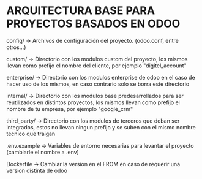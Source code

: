 # ARQUITECTURA BASE PARA PROYECTOS BASADOS EN ODOO

config/ -> Archivos de configuración del proyecto. (odoo.conf, entre otros...)

custom/ -> Directorio con los modulos custom del proyecto, los mismos llevan como prefijo el nombre del cliente, por ejemplo "digitel_account"

enterprise/ -> Directorio con los modulos enterprise de odoo en el caso de hacer uso de los mismos, en caso contrario solo se borra este directorio

internal/ -> Directorio con los modulos base predesarrollados para ser reutilizados en distintos proyectos, los mismos llevan como prefijo el nombre de tu empresa, por ejemplo "google_crm"

third_party/ -> Directorio con los modulos de terceros que deban ser integrados, estos no llevan ningun prefijo y se suben con el mismo nombre tecnico que traigan

.env.example -> Variables de entorno necesarias para levantar el proyecto (cambiarle el nombre a .env)

Dockerfile -> Cambiar la version en el FROM en caso de requerir una version distinta de odoo








